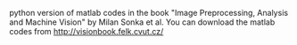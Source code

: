 python version of matlab codes in the book "Image Preprocessing, Analysis and Machine Vision" by Milan Sonka et al.
You can download the matlab codes from http://visionbook.felk.cvut.cz/